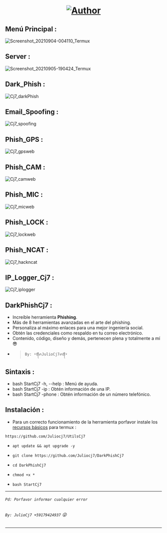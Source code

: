 <h1 align="center"><a href="https://github.com/Juliocj7"><img title="Author" src="https://img.shields.io/badge/Author-⍣᭕ᬁ᭖JulioCj7᭖᭕ᬁ⍣-svg?style=for-the-badge&logo=github"></a></h1>

## Menú Principal :
![Screenshot_20210904-004110_Termux](https://user-images.githubusercontent.com/81049859/132082641-d1eedb6c-d89b-4af5-b249-5a0eff267e99.png)

## Server :
![Screenshot_20210905-190424_Termux](https://user-images.githubusercontent.com/81049859/132143780-5661aaf3-681b-41c4-9490-89b8ec365fb5.png)

## Dark_Phish :
![Cj7_darkPhish](https://user-images.githubusercontent.com/81049859/132144458-008dadc5-255c-44f8-8208-8d6d045c95bf.png)

## Email_Spoofing :
![Cj7_spoofing](https://user-images.githubusercontent.com/81049859/132144465-c161b398-0fd2-4a0c-becc-78e0e9f6bfc7.png)

## Phish_GPS :
![Cj7_gpsweb](https://user-images.githubusercontent.com/81049859/132144325-4aece1d6-bcea-434b-b70d-f330ef4816fb.png)

## Phish_CAM :
![Cj7_camweb](https://user-images.githubusercontent.com/81049859/132144383-0d8dda81-cb98-4f29-8b8a-dccd943c9492.png)

## Phish_MIC :
![Cj7_micweb](https://user-images.githubusercontent.com/81049859/132144394-1de1c7af-7f33-4a00-991d-c4d34d91373f.png)

## Phish_LOCK :
![Cj7_lockweb](https://user-images.githubusercontent.com/81049859/132144401-afd50657-7594-44c7-ada4-9ca23102280f.png)

## Phish_NCAT :
![Cj7_hackncat](https://user-images.githubusercontent.com/81049859/132144421-aa1dfbfa-7ade-4111-8195-3d45fc5915d2.png)

## IP_Logger_Cj7 :
![Cj7_iplogger](https://user-images.githubusercontent.com/81049859/132144430-1e430b44-2416-46ed-a8ed-a71e10df0362.png)


## DarkPhishCj7 :
* Increíble herramienta **Phishing**.
* Más de 8 herramientas avanzadas en el arte del phishing.
* Personaliza al máximo enlaces para una mejor ingeniería social.
* Obtén las credenciales como respaldo en tu correo electrónico.
* Contenido, código, diseño y demás, pertenecen plena y totalmente a mí :sunglasses:
- > ` By: ⍣᭕ᬁ᭖JulioCj7᭖᭕ᬁ⍣ `

## Sintaxis :
* bash StartCj7 -h, --help : Menú de ayuda.
* bash StartCj7 -ip : Obtén información de una IP.
* bash StartCj7 -phone : Obtén información de un número telefónico.

## Instalación :

* Para un correcto funcionamiento de la herramienta porfavor instale los [recursos básicos](https://github.com/Juliocj7/UtilsCj7) para termux :

~~~
https://github.com/Juliocj7/UtilsCj7
~~~

* `apt update && apt upgrade -y`

* `git clone https://github.com/Juliocj7/DarkPhishCj7`

* `cd DarkPhishCj7`

* `chmod +x *`

* `bash StartCj7`

---
###### `Pd: Porfavor informar cualquier error`
###### `By: JulioCj7 +59179424937` :stuck_out_tongue_winking_eye:
---
